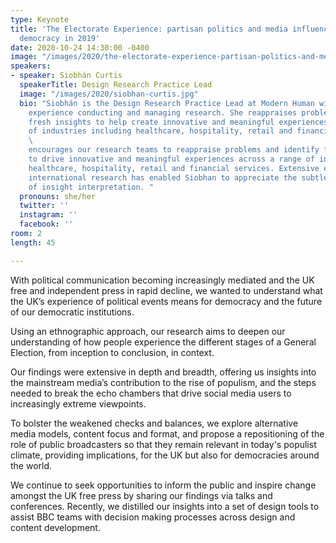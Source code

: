 ```yaml
---
type: Keynote
title: 'The Electorate Experience: partisan politics and media influence on British
  democracy in 2019'
date: 2020-10-24 14:30:00 -0400
image: "/images/2020/the-electorate-experience-partisan-politics-and-media-influence-on-british-democracy-in-2019.jpg"
speakers:
- speaker: Siobhán Curtis
  speakerTitle: Design Research Practice Lead
  image: "/images/2020/siobhan-curtis.jpg"
  bio: "Siobhán is the Design Research Practice Lead at Modern Human with extensive
    experience conducting and managing research. She reappraises problems and identifies
    fresh insights to help create innovative and meaningful experiences across a range
    of industries including healthcare, hospitality, retail and financial services.\n
    \                                                                               \nShe
    encourages our research teams to reappraise problems and identify fresh insights
    to drive innovative and meaningful experiences across a range of industries including
    healthcare, hospitality, retail and financial services. Extensive experience of
    international research has enabled Siobhan to appreciate the subtleties and challenges
    of insight interpretation. "
  pronouns: she/her
  twitter: ''
  instagram: ''
  facebook: ''
room: 2
length: 45

---
```

With political communication becoming increasingly mediated and the UK free and independent press in rapid decline, we wanted to understand what the UK’s experience of political events means for democracy and the future of our democratic institutions.

Using an ethnographic approach, our research aims to deepen our understanding of how people experience the different stages of a General Election, from inception to conclusion, in context.

Our findings were extensive in depth and breadth, offering us insights into the mainstream media’s contribution to the rise of populism, and the steps needed to break the echo chambers that drive social media users to increasingly extreme viewpoints.

To bolster the weakened checks and balances, we explore alternative media models, content focus and format, and propose a repositioning of the role of public broadcasters so that they remain relevant in today's populist climate, providing implications, for the UK but also for democracies around the world.

We continue to seek opportunities to inform the public and inspire change amongst the UK free press by sharing our findings via talks and conferences. Recently, we distilled our insights into a set of design tools to assist BBC teams with decision making processes across design and content development.